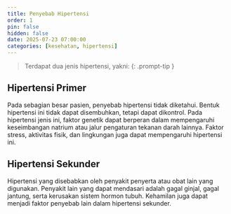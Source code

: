 ```yaml
---
title: Penyebab Hipertensi
order: 1
pin: false
hidden: false
date: 2025-07-23 07:00:00
categories: [kesehatan, hipertensi]  
---
```


> Terdapat dua jenis hipertensi, yakni: 
{: .prompt-tip }

## Hipertensi Primer

Pada sebagian besar pasien, penyebab hipertensi tidak diketahui. Bentuk hipertensi ini tidak dapat disembuhkan, tetapi dapat dikontrol. Pada hipertensi jenis ini, faktor genetik dapat berperan dalam mempengaruhi keseimbangan natrium atau jalur pengaturan tekanan darah lainnya. Faktor stress, aktivitas fisik, dan lingkungan juga dapat mempengaruhi hipertensi ini. 

## Hipertensi Sekunder

Hipertensi yang disebabkan oleh penyakit penyerta atau obat lain yang digunakan. Penyakit lain yang dapat mendasari adalah gagal ginjal, gagal jantung, serta kerusakan sistem hormon tubuh. Kehamilan juga dapat menjadi faktor penyebab lain dalam hipertensi sekunder. 